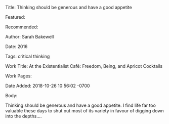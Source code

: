 Title: Thinking should be generous and have a good appetite

Featured: 

Recommended: 

Author: Sarah Bakewell

Date: 2016

Tags: critical thinking

Work Title: At the Existentialist Café: Freedom, Being, and Apricot Cocktails

Work Pages:  

Date Added: 2018-10-26 10:56:02 -0700

Body:

Thinking should be generous and have a good appetite. I find life far too valuable these days to shut out most of its variety in favour of digging down into the depths....


